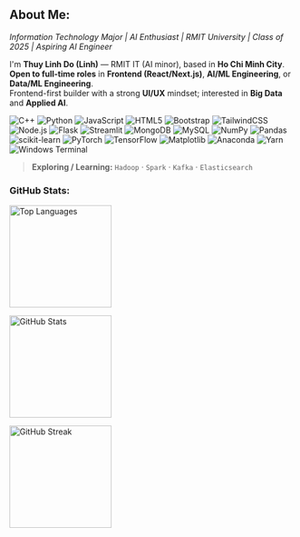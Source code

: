 ## About Me:
*Information Technology Major | AI Enthusiast | RMIT University | Class of 2025 | Aspiring AI Engineer*


I'm **Thuy Linh Do (Linh)** — RMIT IT (AI minor), based in **Ho Chi Minh City**.  
**Open to full-time roles** in **Frontend (React/Next.js)**, **AI/ML Engineering**, or **Data/ML Engineering**.  
Frontend-first builder with a strong **UI/UX** mindset; interested in **Big Data** and **Applied AI**.


<!-- Tech badges -->
![C++](https://img.shields.io/badge/C++-00599C?style=flat-square&logo=cplusplus&logoColor=white)
![Python](https://img.shields.io/badge/Python-FFD43B?style=flat-square&logo=python&logoColor=3776AB)
![JavaScript](https://img.shields.io/badge/JavaScript-F7DF1E?style=flat-square&logo=javascript&logoColor=000)
![HTML5](https://img.shields.io/badge/HTML5-E34F26?style=flat-square&logo=html5&logoColor=white)
![Bootstrap](https://img.shields.io/badge/Bootstrap-7952B3?style=flat-square&logo=bootstrap&logoColor=white)
![TailwindCSS](https://img.shields.io/badge/TailwindCSS-06B6D4?style=flat-square&logo=tailwindcss&logoColor=white)
![Node.js](https://img.shields.io/badge/Node.js-339933?style=flat-square&logo=nodedotjs&logoColor=white)
![Flask](https://img.shields.io/badge/Flask-000000?style=flat-square&logo=flask&logoColor=white)
![Streamlit](https://img.shields.io/badge/Streamlit-FF4B4B?style=flat-square&logo=streamlit&logoColor=white)
![MongoDB](https://img.shields.io/badge/MongoDB-47A248?style=flat-square&logo=mongodb&logoColor=white)
![MySQL](https://img.shields.io/badge/MySQL-4479A1?style=flat-square&logo=mysql&logoColor=white)
![NumPy](https://img.shields.io/badge/NumPy-013243?style=flat-square&logo=numpy&logoColor=white)
![Pandas](https://img.shields.io/badge/Pandas-150458?style=flat-square&logo=pandas&logoColor=white)
![scikit-learn](https://img.shields.io/badge/scikit--learn-F7931E?style=flat-square&logo=scikitlearn&logoColor=white)
![PyTorch](https://img.shields.io/badge/PyTorch-EE4C2C?style=flat-square&logo=pytorch&logoColor=white)
![TensorFlow](https://img.shields.io/badge/TensorFlow-FF6F00?style=flat-square&logo=tensorflow&logoColor=white)
![Matplotlib](https://img.shields.io/badge/Matplotlib-11557C?style=flat-square&logo=Matplotlib&logoColor=white)
![Anaconda](https://img.shields.io/badge/Anaconda-44A833?style=flat-square&logo=anaconda&logoColor=white)
![Yarn](https://img.shields.io/badge/Yarn-2C8EBB?style=flat-square&logo=yarn&logoColor=white)
![Windows Terminal](https://img.shields.io/badge/Windows%20Terminal-4D4D4D?style=flat-square&logo=windowsterminal&logoColor=white)


> **Exploring / Learning:** `Hadoop` · `Spark` · `Kafka` · `Elasticsearch`


### GitHub Stats:

<!-- “Top Languages” card -->
<img
  src="https://github-readme-stats.vercel.app/api/top-langs/?username=ThuyLinhDo0808&layout=compact&theme=github_dark&hide_border=true" height="180" alt="Top Languages" />

<!-- “Stats” card -->
<img src="https://github-profile-summary-cards.vercel.app/api/cards/stats?username=ThuyLinhDo0808&theme=github_dark" height="180" alt="GitHub Stats" />

<!-- “Streak” card -->
<img
  src="https://streak-stats.demolab.com?user=ThuyLinhDo0808&theme=dark&hide_border=true" height="180"
  alt="GitHub Streak" />
